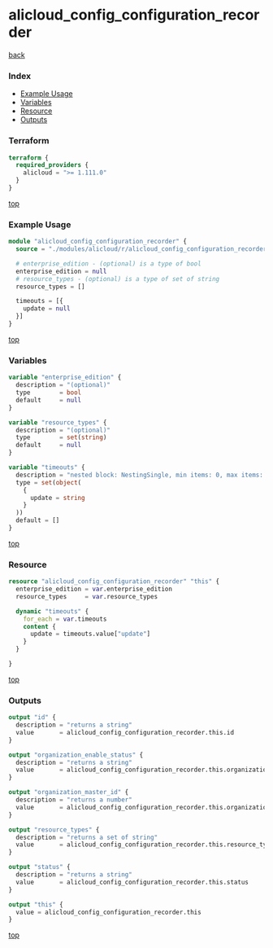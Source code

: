 # alicloud_config_configuration_recorder

[back](../alicloud.md)

### Index

- [Example Usage](#example-usage)
- [Variables](#variables)
- [Resource](#resource)
- [Outputs](#outputs)

### Terraform

```terraform
terraform {
  required_providers {
    alicloud = ">= 1.111.0"
  }
}
```

[top](#index)

### Example Usage

```terraform
module "alicloud_config_configuration_recorder" {
  source = "./modules/alicloud/r/alicloud_config_configuration_recorder"

  # enterprise_edition - (optional) is a type of bool
  enterprise_edition = null
  # resource_types - (optional) is a type of set of string
  resource_types = []

  timeouts = [{
    update = null
  }]
}
```

[top](#index)

### Variables

```terraform
variable "enterprise_edition" {
  description = "(optional)"
  type        = bool
  default     = null
}

variable "resource_types" {
  description = "(optional)"
  type        = set(string)
  default     = null
}

variable "timeouts" {
  description = "nested block: NestingSingle, min items: 0, max items: 0"
  type = set(object(
    {
      update = string
    }
  ))
  default = []
}
```

[top](#index)

### Resource

```terraform
resource "alicloud_config_configuration_recorder" "this" {
  enterprise_edition = var.enterprise_edition
  resource_types     = var.resource_types

  dynamic "timeouts" {
    for_each = var.timeouts
    content {
      update = timeouts.value["update"]
    }
  }

}
```

[top](#index)

### Outputs

```terraform
output "id" {
  description = "returns a string"
  value       = alicloud_config_configuration_recorder.this.id
}

output "organization_enable_status" {
  description = "returns a string"
  value       = alicloud_config_configuration_recorder.this.organization_enable_status
}

output "organization_master_id" {
  description = "returns a number"
  value       = alicloud_config_configuration_recorder.this.organization_master_id
}

output "resource_types" {
  description = "returns a set of string"
  value       = alicloud_config_configuration_recorder.this.resource_types
}

output "status" {
  description = "returns a string"
  value       = alicloud_config_configuration_recorder.this.status
}

output "this" {
  value = alicloud_config_configuration_recorder.this
}
```

[top](#index)
